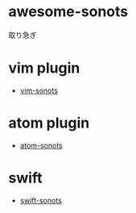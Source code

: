 # awesome-sonots
取り急ぎ

# vim plugin

- [vim-sonots](https://github.com/mattn/vim-sonots)

# atom plugin

- [atom-sonots](https://github.com/hokaccha/atom-sonots)
 
# swift

- [swift-sonots](https://github.com/punytan/swift-sonots)
